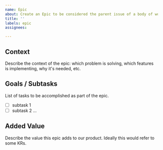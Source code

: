 ```yaml
---
name: Epic
about: Create an Epic to be considered the parent issue of a body of work.
title: ''
labels: epic
assignees:

---
```


## Context

Describe the context of the epic: which problem is solving, which features is implementing, why it's needed, etc.

## Goals / Subtasks

List of tasks to be accomplished as part of the epic.

- [ ] subtask 1
- [ ] subtask 2
...

## Added Value

Describe the value this epic adds to our product.
Ideally this would refer to some KRs.
